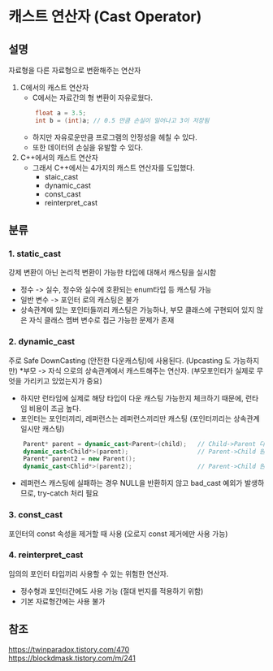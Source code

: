 # 캐스트 연산자 (Cast Operator)


## 설명
자료형을 다른 자료형으로 변환해주는 연산자

1. C에서의 캐스트 연산자
	* C에서는 자료간의 형 변환이 자유로웠다.
	```C
		float a = 3.5;
		int b = (int)a;	// 0.5 만큼 손실이 일어나고 3이 저장됨
	```
	* 하지만 자유로운만큼 프로그램의 안정성을 헤칠 수 있다.
	* 또한 데이터의 손실을 유발할 수 있다.
2. C++에서의 캐스트 연산자
	* 그래서 C++에서는 4가지의 캐스트 연산자를 도입했다.
		* staic_cast
		* dynamic_cast
		* const_cast
		* reinterpret_cast

## 분류
### 1. static_cast
강제 변환이 아닌 논리적 변환이 가능한 타입에 대해서 캐스팅을 실시함
* 정수 -> 실수, 정수와 실수에 호환되는 enum타입 등 캐스팅 가능
* 일반 변수 -> 포인터 로의 캐스팅은 불가
* 상속관계에 있는 포인터들끼리 캐스팅은 가능하나, 부모 클래스에 구현되어 있지 않은 자식 클래스 멤버 변수로 접근 가능한 문제가 존재
### 2. dynamic_cast
주로 Safe DownCasting (안전한 다운캐스팅)에 사용된다. (Upcasting 도 가능하지만)
*부모 -> 자식 으로의 상속관계에서 캐스트해주는 연산자. (부모포인터가 실제로 무엇을 가리키고 있었는지가 중요)
* 하지만 런타임에 실제로 해당 타입이 다운 캐스팅 가능한지 체크하기 때문에, 런타임 비용이 조금 높다.
* 포인터는 포인터끼리, 레퍼런스는 레퍼런스끼리만 캐스팅 (포인터끼리는 상속관계일시만 캐스팅)
```C++
	Parent* parent = dynamic_cast<Parent>(child);	// Child->Parent 다시 본인으로 돌아가는 것 허용
	dynamic_cast<Child*>(parent);					// Parent->Child 원래 자료형이 Child 였으므로 허용
	Parent* parent2 = new Parent();
	dynamic_cast<Chlid*>(parent2);					// Parent->Child 원래 자료형이 Parent 였으므로 NULL 반환
```
* 레퍼런스 캐스팅에 실패하는 경우 NULL을 반환하지 않고 bad_cast 예외가 발생하므로,  try-catch 처리 필요
### 3. const_cast
포인터의 const 속성을 제거할 때 사용 (오로지 const 제거에만 사용 가능)

### 4. reinterpret_cast
임의의 포인터 타입끼리 사용할 수 있는 위험한 연산자.
* 정수형과 포인터간에도 사용 가능 (절대 번지를 적용하기 위함)
* 기본 자료형간에는 사용 불가

## 참조
https://twinparadox.tistory.com/470   
https://blockdmask.tistory.com/m/241
